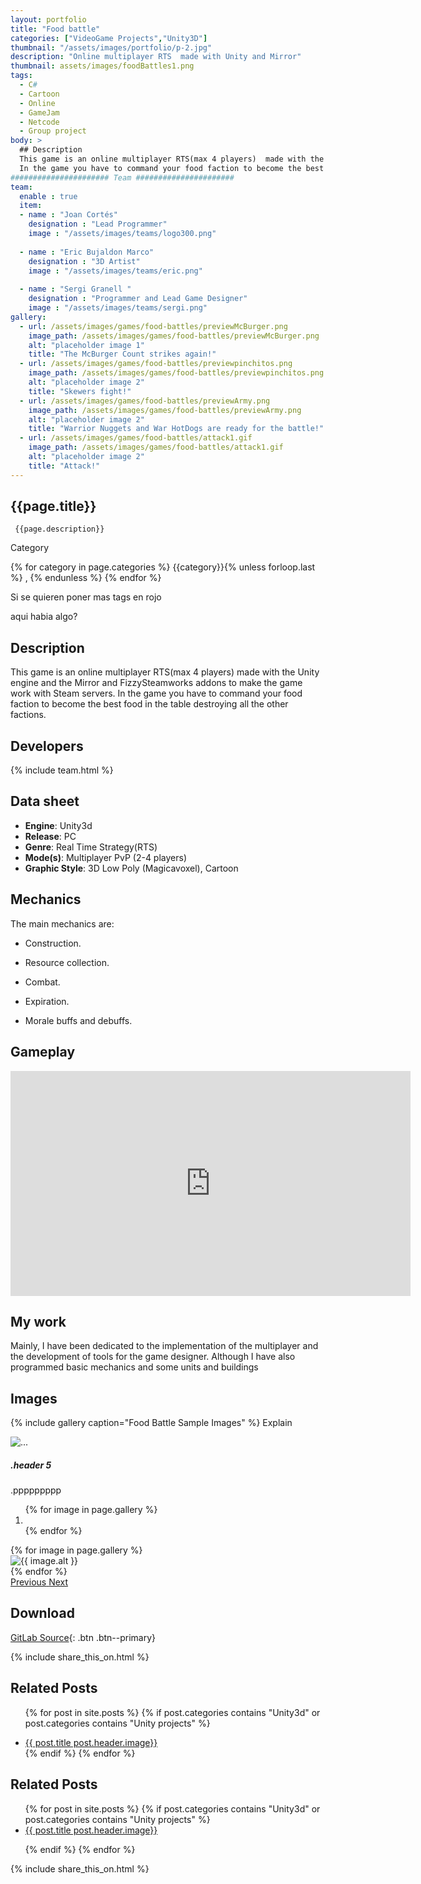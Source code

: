 ```yaml
---
layout: portfolio
title: "Food battle"
categories: ["VideoGame Projects","Unity3D"]
thumbnail: "/assets/images/portfolio/p-2.jpg"
description: "Online multiplayer RTS  made with Unity and Mirror"
thumbnail: assets/images/foodBattles1.png
tags:
  - C#
  - Cartoon
  - Online
  - GameJam
  - Netcode
  - Group project
body: >
  ## Description
  This game is an online multiplayer RTS(max 4 players)  made with the Unity engine and the Mirror and FizzySteamworks addons to make the game work with Steam servers.
  In the game you have to command your food faction to become the best food in the table destroying all the other factions.
###################### Team ######################
team:
  enable : true
  item:
  - name : "Joan Cortés"
    designation : "Lead Programmer"
    image : "/assets/images/teams/logo300.png"
    
  - name : "Eric Bujaldon Marco"
    designation : "3D Artist"
    image : "/assets/images/teams/eric.png"
    
  - name : "Sergi Granell "
    designation : "Programmer and Lead Game Designer"
    image : "/assets/images/teams/sergi.png"
gallery:
  - url: /assets/images/games/food-battles/previewMcBurger.png
    image_path: /assets/images/games/food-battles/previewMcBurger.png
    alt: "placeholder image 1"
    title: "The McBurger Count strikes again!"
  - url: /assets/images/games/food-battles/previewpinchitos.png
    image_path: /assets/images/games/food-battles/previewpinchitos.png
    alt: "placeholder image 2"
    title: "Skewers fight!"
  - url: /assets/images/games/food-battles/previewArmy.png
    image_path: /assets/images/games/food-battles/previewArmy.png
    alt: "placeholder image 2"
    title: "Warrior Nuggets and War HotDogs are ready for the battle!"
  - url: /assets/images/games/food-battles/attack1.gif
    image_path: /assets/images/games/food-battles/attack1.gif
    alt: "placeholder image 2"
    title: "Attack!"
---
```


 <!--Title and desription. -->
<div class="col-lg-8 text-center" markdown=1>

## {{page.title}}

     {{page.description}}

</div>

   
<div class="row">
  <div class="col-lg-12 text-center">
   <p class="text-color font-weight-bold mb-2">Category</p>
   <p>{% for category in page.categories %} {{category}}{% unless forloop.last %} , {% endunless %} {% endfor %}</p>
  </div>
  <div class="col-lg-12 text-center">
   <p class="text-color font-weight-bold mb-2">Si se quieren poner mas tags en rojo</p>
   <p>aqui habia algo?</p>
  </div>
</div>

<div class="col-lg-8 text-center" markdown=1>

## Description

 This game is an online multiplayer RTS(max 4 players)  made with the Unity engine and the Mirror and FizzySteamworks addons to make the game work with Steam servers.
 In the game you have to command your food faction to become the best food in the table destroying all the other factions.
</div>

<div class="col-lg-8 text-center" markdown=1>

## Developers

{% include team.html %}

## Data sheet

* **Engine**: Unity3d
* **Release**: PC
* **Genre**: Real Time Strategy(RTS)
* **Mode(s)**: Multiplayer PvP (2-4 players)
* **Graphic Style**: 3D Low Poly (Magicavoxel), Cartoon

</div>

<div class="col-lg-8 text-center" markdown=1>

## Mechanics

The main mechanics are:

* Construction.
* Resource collection.
* Combat.
* Expiration.
* Morale buffs and debuffs.

  </div>

## Gameplay

<div class="col-lg-12 text-center" markdown=1>
 <iframe width="640" height="360" src="https://drive.google.com/file/d/1pIRTbpWstjJ8MoKduW5ypt_UIMwg-sko/preview?usp=sharing" frameborder="0" allowfullscreen></iframe>
</div>

<div class="col-lg-12 text-center" markdown=1>

 

## My work

Mainly, I have been dedicated to the implementation of the multiplayer and the development of tools for the game designer. Although I have also programmed basic mechanics and some units and buildings
 

## Images

 {% include gallery caption="Food Battle Sample Images" %}
Explain
<div class="carousel-item">
  <img src="..." alt="...">
  <div class="carousel-caption d-none d-md-block">
    <h5>.header 5</h5>
    <p>.ppppppppp</p>
  </div>
</div>
<div id="carouselExampleIndicators" class="carousel slide" data-ride="carousel">
  <ol class="carousel-indicators">
    {% for image in page.gallery %}
      <li data-target="#carouselExampleIndicators" data-slide-to="{{ forloop.index }}" class="{% if forloop.first %}active{% endif %}"></li>
    {% endfor %}
  </ol>

  <div class="carousel-inner">
    {% for image in page.gallery %}
      <div class="carousel-item {% if forloop.first %} active {% endif %}">
        <img class="d-block w-100" src="{{site.baseurl}}{{ image.image_path }}" alt="{{ image.alt }}">
      </div>
    {% endfor %}
  </div>

  <a class="carousel-control-prev" href="#carouselExampleIndicators" role="button" data-slide="prev">
    <span class="carousel-control-prev-icon" aria-hidden="true"></span>
    <span class="sr-only">Previous</span>
  </a>
  <a class="carousel-control-next" href="#carouselExampleIndicators" role="button" data-slide="next">
    <span class="carousel-control-next-icon" aria-hidden="true"></span>
    <span class="sr-only">Next</span>
  </a>
</div>

## Download

 [GitLab Source](https://gitlab.com/EvilHack/RTSeadosProject){: .btn .btn--primary}

</div>

{% include share_this_on.html %}
<div class="col-lg-8 text-center" >
 <h2>Related Posts</h2>
</div>

<ul>

{% for post in site.posts %}
  {% if post.categories contains "Unity3d" or post.categories contains "Unity projects" %}
    <li><a href="{{ post.url}}">{{ post.title   post.header.image}}</a></li>
  {% endif %}
{% endfor %}

</ul>
 
<h2>Related Posts</h2>
<ul>
{% for post in site.posts %}
  {% if post.categories contains "Unity3d" or post.categories contains "Unity projects" %}
    <li><a href="{{ post.url}}">{{ post.title   post.header.image}}</a>
 </li>

  {% endif %}
{% endfor %}
</ul>
 {% include share_this_on.html %}
